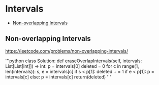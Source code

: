 # Intervals

+ [Non-overlapping Intervals](#non-overlapping-intervals)

## Non-overlapping Intervals

https://leetcode.com/problems/non-overlapping-intervals/

'''python
class Solution:
    def eraseOverlapIntervals(self, intervals: List[List[int]]) -> int:
        p = intervals[0]
        deleted = 0
        for c in range(1, len(intervals)):
            s, e = intervals[c]
            if s < p[1]:
                deleted + = 1
                if e < p[1]:
                    p = intervals[c]
            else:
                p = intervals[c]
        return(deleted)
'''
